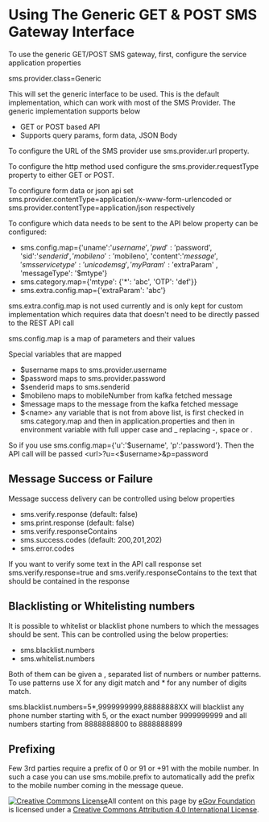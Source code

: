 # Using The Generic GET & POST SMS Gateway Interface

To use the generic GET/POST SMS gateway, first, configure the service application properties

sms.provider.class=Generic

This will set the generic interface to be used. This is the default implementation, which can work with most of the SMS Provider. The generic implementation supports below

* GET or POST based API
* Supports query params, form data, JSON Body

To configure the URL of the SMS provider use sms.provider.url property.

To configure the http method used configure the sms.provider.requestType property to either GET or POST.

To configure form data or json api set sms.provider.contentType=application/x-www-form-urlencoded or sms.provider.contentType=application/json respectively

To configure which data needs to be sent to the API below property can be configured:

* sms.config.map={'uname':'$username', 'pwd': '$password', 'sid':'$senderid', 'mobileno':'$mobileno', 'content':'$message', 'smsservicetype':'unicodemsg', 'myParam': '$extraParam' , 'messageType': '$mtype'}
* sms.category.map={'mtype': {'\*': 'abc', 'OTP': 'def'}}
* sms.extra.config.map={'extraParam': 'abc'}

sms.extra.config.map is not used currently and is only kept for custom implementation which requires data that doesn't need to be directly passed to the REST API call

sms.config.map is a map of parameters and their values

Special variables that are mapped

* $username maps to sms.provider.username
* $password maps to sms.provider.password
* $senderid maps to sms.senderid
* $mobileno maps to mobileNumber from kafka fetched message
* $message maps to the message from the kafka fetched message
* $&lt;name&gt; any variable that is not from above list, is first checked in sms.category.map and then in application.properties and then in environment variable with full upper case and \_ replacing -, space or .

So if you use sms.config.map={'u':'$username', 'p':'password'}. Then the API call will be passed &lt;url&gt;?u=&lt;$username&gt;&p=password

## Message Success or Failure <a id="Message-Success-or-Failure"></a>

Message success delivery can be controlled using below properties

* sms.verify.response \(default: false\)
* sms.print.response \(default: false\)
* sms.verify.responseContains
* sms.success.codes \(default: 200,201,202\)
* sms.error.codes

If you want to verify some text in the API call response set sms.verify.response=true and sms.verify.responseContains to the text that should be contained in the response

## Blacklisting or Whitelisting numbers <a id="Blacklisting-or-Whitelisting-numbers"></a>

It is possible to whitelist or blacklist phone numbers to which the messages should be sent. This can be controlled using the below properties:

* sms.blacklist.numbers
* sms.whitelist.numbers

Both of them can be given a , separated list of numbers or number patterns. To use patterns use X for any digit match and \* for any number of digits match.

sms.blacklist.numbers=5\*,9999999999,88888888XX will blacklist any phone number starting with 5, or the exact number 9999999999 and all numbers starting from 8888888800 to 8888888899

## Prefixing <a id="Prefixing"></a>

Few 3rd parties require a prefix of 0 or 91 or +91 with the mobile number. In such a case you can use sms.mobile.prefix to automatically add the prefix to the mobile number coming in the message queue.

[![Creative Commons License](https://i.creativecommons.org/l/by/4.0/80x15.png)​](http://creativecommons.org/licenses/by/4.0/)All content on this page by [eGov Foundation](https://egov.org.in/) is licensed under a [Creative Commons Attribution 4.0 International License](http://creativecommons.org/licenses/by/4.0/).

